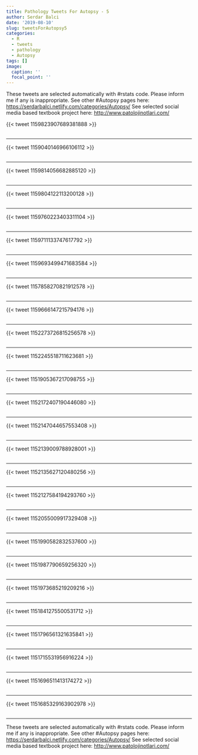 ```yaml
---
title: Pathology Tweets For Autopsy - 5
author: Serdar Balci
date: '2019-08-10'
slug: tweetsForAutopsy5
categories:
  - R
  - tweets
  - pathology
  - Autopsy
tags: []
image:
  caption: ''
  focal_point: ''
---
```



These tweets are selected automatically with #rstats code. Please inform me if any is inappropriate.
See other #Autopsy pages here: https://serdarbalci.netlify.com/categories/Autopsy/ 
See selected social media based textbook project here: http://www.patolojinotlari.com/

{{< tweet 1159823907689381888 >}}
<br>
<br>
<hr>
{{< tweet 1159040146966106112 >}}
<br>
<br>
<hr>
{{< tweet 1159814056682885120 >}}
<br>
<br>
<hr>
{{< tweet 1159804122113200128 >}}
<br>
<br>
<hr>
{{< tweet 1159760223403311104 >}}
<br>
<br>
<hr>
{{< tweet 1159711133747617792 >}}
<br>
<br>
<hr>
{{< tweet 1159693499471683584 >}}
<br>
<br>
<hr>
{{< tweet 1157858270821912578 >}}
<br>
<br>
<hr>
{{< tweet 1159666147215794176 >}}
<br>
<br>
<hr>
{{< tweet 1152273726815256578 >}}
<br>
<br>
<hr>
{{< tweet 1152245518711623681 >}}
<br>
<br>
<hr>
{{< tweet 1151905367217098755 >}}
<br>
<br>
<hr>
{{< tweet 1152172407190446080 >}}
<br>
<br>
<hr>
{{< tweet 1152147044657553408 >}}
<br>
<br>
<hr>
{{< tweet 1152139009788928001 >}}
<br>
<br>
<hr>
{{< tweet 1152135627120480256 >}}
<br>
<br>
<hr>
{{< tweet 1152127584194293760 >}}
<br>
<br>
<hr>
{{< tweet 1152055009917329408 >}}
<br>
<br>
<hr>
{{< tweet 1151990582832537600 >}}
<br>
<br>
<hr>
{{< tweet 1151987790659256320 >}}
<br>
<br>
<hr>
{{< tweet 1151973685219209216 >}}
<br>
<br>
<hr>
{{< tweet 1151841275500531712 >}}
<br>
<br>
<hr>
{{< tweet 1151796561321635841 >}}
<br>
<br>
<hr>
{{< tweet 1151715531956916224 >}}
<br>
<br>
<hr>
{{< tweet 1151696511413174272 >}}
<br>
<br>
<hr>
{{< tweet 1151685329163902978 >}}
<br>
<br>
<hr>


These tweets are selected automatically with #rstats code. Please inform me if any is inappropriate.
See other #Autopsy pages here: https://serdarbalci.netlify.com/categories/Autopsy/ 
See selected social media based textbook project here: http://www.patolojinotlari.com/
